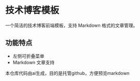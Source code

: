 # 技术博客模板

一个简洁的技术博客前端模板，支持 Markdown 格式的文章管理。

## 功能特点

- 左侧可折叠菜单
- Markdown 文章支持



本仓库代码由ai生成，目的是托管github，方便预览markdown